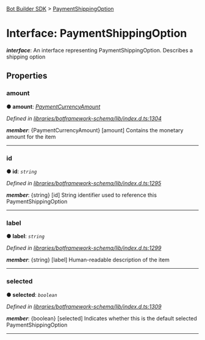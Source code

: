 [Bot Builder SDK](../README.md) > [PaymentShippingOption](../interfaces/botbuilder.paymentshippingoption.md)



# Interface: PaymentShippingOption

*__interface__*: An interface representing PaymentShippingOption. Describes a shipping option



## Properties
<a id="amount"></a>

###  amount

**●  amount**:  *[PaymentCurrencyAmount](botbuilder.paymentcurrencyamount.md)* 

*Defined in [libraries/botframework-schema/lib/index.d.ts:1304](https://github.com/Microsoft/botbuilder-js/blob/57c9ba8/libraries/botframework-schema/lib/index.d.ts#L1304)*


*__member__*: {PaymentCurrencyAmount} [amount] Contains the monetary amount for the item





___

<a id="id"></a>

###  id

**●  id**:  *`string`* 

*Defined in [libraries/botframework-schema/lib/index.d.ts:1295](https://github.com/Microsoft/botbuilder-js/blob/57c9ba8/libraries/botframework-schema/lib/index.d.ts#L1295)*


*__member__*: {string} [id] String identifier used to reference this PaymentShippingOption





___

<a id="label"></a>

###  label

**●  label**:  *`string`* 

*Defined in [libraries/botframework-schema/lib/index.d.ts:1299](https://github.com/Microsoft/botbuilder-js/blob/57c9ba8/libraries/botframework-schema/lib/index.d.ts#L1299)*


*__member__*: {string} [label] Human-readable description of the item





___

<a id="selected"></a>

###  selected

**●  selected**:  *`boolean`* 

*Defined in [libraries/botframework-schema/lib/index.d.ts:1309](https://github.com/Microsoft/botbuilder-js/blob/57c9ba8/libraries/botframework-schema/lib/index.d.ts#L1309)*


*__member__*: {boolean} [selected] Indicates whether this is the default selected PaymentShippingOption





___


